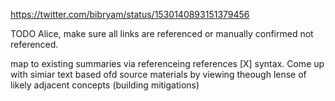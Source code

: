 https://twitter.com/bibryam/status/1530140893151379456

TODO Alice, make sure all links are referenced or manually confirmed not referenced.

map to existing summaries via referenceing references [X] syntax. Come up with simiar text based ofd source materials by viewing theough lense of likely adjacent concepts (building mitigations)

